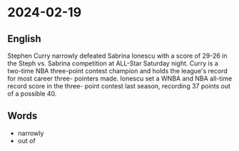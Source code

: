 # 2024-02-19

## English
Stephen Curry narrowly defeated Sabrina
Ionescu with a score of 29-26 in the Steph
vs. Sabrina competition at ALL-Star
Saturday night. Curry is a two-time NBA
three-point contest champion and holds
the league's record for most career three-
pointers made. Ionescu set a WNBA and
NBA all-time record score in the three-
point contest last season, recording 37
points out of a possible 40.

## Words
* narrowly
* out of
